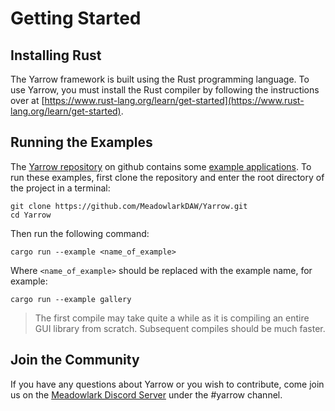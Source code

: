 # Getting Started

## Installing Rust

The Yarrow framework is built using the Rust programming language. To use Yarrow, you must install the Rust compiler by following the instructions over at [https://www.rust-lang.org/learn/get-started](https://www.rust-lang.org/learn/get-started).

## Running the Examples

The [Yarrow repository](https://github.com/MeadowlarkDAW/Yarrow) on github contains some [example applications](https://github.com/MeadowlarkDAW/Yarrow/tree/main/examples). To run these examples, first clone the repository and enter the root directory of the project in a terminal:

```
git clone https://github.com/MeadowlarkDAW/Yarrow.git
cd Yarrow
```

Then run the following command:

`cargo run --example <name_of_example>`

Where `<name_of_example>` should be replaced with the example name, for example:

`cargo run --example gallery`

> The first compile may take quite a while as it is compiling an entire GUI library from scratch. Subsequent compiles should be much faster.

## Join the Community

If you have any questions about Yarrow or you wish to contribute, come join us on the [Meadowlark Discord Server](https://discord.gg/2W3Xvc8wy4) under the #yarrow channel.